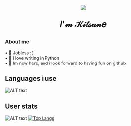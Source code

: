 <h1 align="center">
           <img src="https://i.ibb.co/Y7pJtPf/123.png" />
  
  𝐼'𝓂 𝒦𝒾𝓉𝓈𝓊𝓃𝑒
</h1>

<h3>About me</h3>
<p>• 💼 Jobless :(<br>• 💙 I love writing in Python<br>• 🎉 Im new here, and i look forward to having fun on github </p>

<h2>Languages i use</h2>

![ALT text](https://i.ibb.co/pzW0qNs/code2.png)

<h2>User stats</h2>

![ALT text](https://github-readme-stats.vercel.app/api?username=creamy-latte&show_icons=true&theme=gruvbox) [![Top Langs](https://github-readme-stats.vercel.app/api/top-langs/?username=creamy-latte&theme=gruvbox)](https://github.com/anuraghazra/github-readme-stats)

